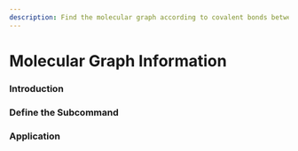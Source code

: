 ```yaml
---
description: Find the molecular graph according to covalent bonds between atoms.
---
```


# Molecular Graph Information

### Introduction

### Define the Subcommand

### Application

